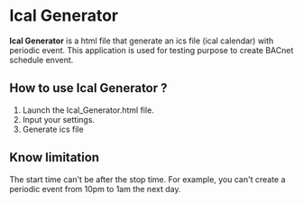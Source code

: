 # Ical Generator 
**Ical Generator** is a html file that generate an ics file (ical calendar) with periodic event. This application is used for testing purpose to create BACnet schedule envent.

## How to use Ical Generator ?
1. Launch the Ical_Generator.html file.
2. Input your settings.
3. Generate ics file

## Know limitation 
The start time can't be after the stop time. For example, you can't create a periodic event from 10pm to 1am the next day.

